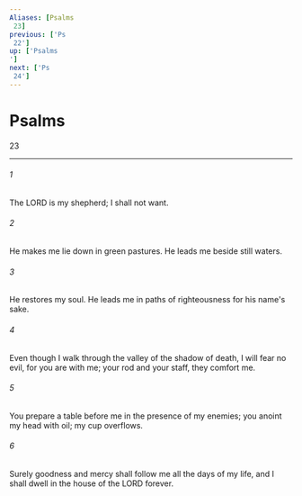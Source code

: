 ```yaml
---
Aliases: [Psalms 23]
previous: ['Ps 22']
up: ['Psalms']
next: ['Ps 24']
---
```

# Psalms 23

***
 

###### 1 
The LORD is my shepherd; I shall not want.   

###### 2 
He makes me lie down in green pastures.  He leads me beside still waters.   

###### 3 
He restores my soul.  He leads me in paths of righteousness  for his name's sake.  

###### 4 
Even though I walk through the valley of the shadow of death,  I will fear no evil,  for you are with me;  your rod and your staff,  they comfort me.  

###### 5 
You prepare a table before me  in the presence of my enemies;  you anoint my head with oil;  my cup overflows.   

###### 6 
Surely goodness and mercy shall follow me  all the days of my life,  and I shall dwell in the house of the LORD  forever.
